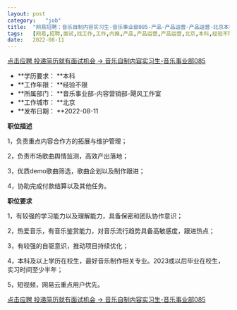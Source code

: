 ```yaml
---
layout:	post
category:	"job"
title:	"网易招聘：音乐自制内容实习生-音乐事业部085-产品-产品运营-产品运营-北京本科经验不限"
tags:	[网易,招聘,面试,找工作,工作,内推,产品,产品运营,产品运营,北京,本科,经验不限]
date:	2022-08-11
---
```


[点击应聘 投递简历就有面试机会 ->  音乐自制内容实习生-音乐事业部085](http://mobile.bole.netease.com/bole/boleDetail?id=41836&employeeId=346f03c3cda5f04c&key=all)



- **学历要求： **本科
- **工作年限： **经验不限
- **所属部门： **音乐事业部-内容营销部-飓风工作室
- **工作城市： **北京
- **发布日期： **2022-08-11



**职位描述**

1，负责重点内容合作方的拓展与维护管理；

2，负责市场歌曲舆情监测，高效产出落地；

3，优质demo歌曲筛选，歌曲企划以及制作跟进；

4，协助完成付款结算以及其他任务。



**职位要求**

1，有较强的学习能力以及理解能力，具备保密和团队协作意识；

2，热爱音乐，有音乐鉴赏能力，对音乐流行趋势具备高敏感度，跟进热点；

3，有较强的自驱意识，推动项目持续优化；

4，本科及以上学历在校生，最好音乐制作相关专业。2023或以后毕业在校生，实习时间至少半年；

5，短视频，网易云重点用户优先。



[点击应聘 投递简历就有面试机会 ->  音乐自制内容实习生-音乐事业部085](http://mobile.bole.netease.com/bole/boleDetail?id=41836&employeeId=346f03c3cda5f04c&key=all)